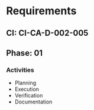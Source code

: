 # Requirements

## CI: CI-CA-D-002-005
## Phase: 01

### Activities
- Planning
- Execution
- Verification
- Documentation
